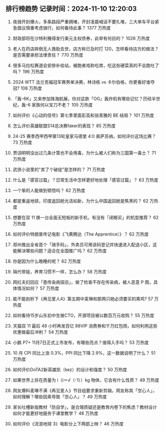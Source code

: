 
## 排行榜趋势 记录时间：2024-11-10 12:20:03
  
  1. 夜骑开封爆火，多条路段严重拥堵，开封凌晨喊话不要扎堆，三大单车平台紧急倡议慎重考虑骑行，如何看待此事？ 1377 万热度
    
  2. 财政部将在沙特利雅得发行美元主权债券，此举有何目的？ 1026 万热度
    
  3. 老人在药店摔倒无人救助去世，店方称已及时打 120，怎样看待店方的做法？是否需要承担法律责任？ 770 万热度
    
  4. 很多马拉松赛道会安排补给站，被跑者戏称吃席，吃这些硬菜真的不会跑吐了吗？ 196 万热度
    
  5. 2024 WTT 法兰克福冠军赛男单决赛，林诗栋 vs 卡尔伯格，你更看好谁夺冠? 108 万热度
    
  6. 「轰-6K」又来参加珠海航展，你对这款「OG」轰炸机有哪些记忆？历经半世纪，轰-6 家族何以宝刀不老？ 105 万热度
    
  7. 如何评价《心动的信号》第七季里面彭高和翁青雅的 BE 结局？ 101 万热度
    
  8. 怎么评价英雄联盟S14总决赛faker的表现？ 85 万热度
    
  9. 24-25 赛季西甲西甲第13轮皇家马德里 4:0 奥萨苏纳，如何评价这场比赛？ 73 万热度
    
  10. 贾诩明明没出过几条计策也不会用毒，为什么被人们称为三国第一毒士？ 71 万热度
    
  11. 武侠小说里的"卖了个破绽”是怎样的？ 71 万热度
    
  12. 什么是「感官过载」？日常生活中怎样更好地处理「感官过载」？ 63 万热度
    
  13. 一个笨的人能做到顿悟吗？ 62 万热度
    
  14. 都是重返地球，印度返回舱光洁如新，为什么中国返回舱是焦黑的？ 62 万热度
    
  15. 想要在双 11 换一台全面无短板的新手机，有没有「闭眼买」的机型推荐？ 62 万热度
    
  16. 如何评价特朗普传记电影《飞黄腾达（The Apprentice）》？ 62 万热度
    
  17. 郑州推出全省首个「骑手码」，外卖员可用该码登记并快速进入配送小区，这能解决哪些问题？适合在全国推广吗？ 62 万热度
    
  18. 你是因为什么晚睡的呢？ 62 万热度
    
  19. 隔代带娃，养育习惯不一样，怎么办？ 58 万热度
    
  20. 网红夫妇回应「患传染病探店」，做了检查不存在传染病，被人恶意 P 图，具体情况如何？ 57 万热度
    
  21. 能不能剖析下《再见爱人4》第五期中麦琳和那两只她必须要买的熏鸡? 57 万热度
    
  22. 如何看待15岁山东初中生做CTO，开源项目被以数百万元收购？ 55 万热度
    
  23. 天猫双 11 最后 48 小时再发百亿 88VIP 消费券和千万红包雨，如何利用这些优惠做最后冲刺？ 54 万热度
    
  24. 小鹏 P7+ 11月7日正式上市发布，有哪些亮点？值得入手吗？ 53 万热度
    
  25. 10 月 CPI 同比上涨 0.3%，PPI 同比下降 2.9%，这一数据说明了什么？ 51 万热度
    
  26. 如何评价DoTA2新英雄凯（kez）的设计和强度？ 50 万热度
    
  27. 如果世界上存在质量为  i（i＝√（-1））kg 物体，它会有什么性质？ 49 万热度
    
  28. 网友爆料麦琳不满《再见爱人》节目组要求重新剪辑，网友称其「空心人」，如何理解？哪些因素导致「空心人」？ 49 万热度
    
  29. 家长吐槽新版教材「防自学」，是合理质疑还是教育内卷下的焦虑？教材设计如何才能更好地服务于课堂教学？ 48 万热度
    
  30. 如何评价《流浪地球 3》电影分上下两部上映？ 46 万热度
    